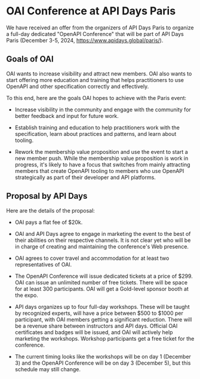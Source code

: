 # OAI Conference at API Days Paris

We have received an offer from the organizers of API Days Paris to organize a full-day dedicated "OpenAPI Conference" that will be part of API Days Paris (December 3-5, 2024, https://www.apidays.global/paris/).


## Goals of OAI

OAI wants to increase visibility and attract new members. OAI also wants to start offering more education and training that helps practitioners to use OpenAPI and other specification correctly and effectively.

To this end, here are the goals OAI hopes to achieve with the Paris event:

- Increase visibility in the community and engage with the community for better feedback and input for future work.

- Establish training and education to help practitioners work with the specification, learn about practices and patterns, and learn about tooling.

- Rework the membership value proposition and use the event to start a new member push. While the membership value proposition is work in progress, it's likely to have a focus that switches from mainly attracting members that create OpenAPI tooling to members who use OpenAPI strategically as part of their developer and API platforms.


## Proposal by API Days

Here are the details of the proposal:

- OAI pays a flat fee of $20k.

- OAI and API Days agree to engage in marketing the event to the best of their abilities on their respective channels. It is not clear yet who will be in charge of creating and maintaining the conference's Web presence.

- OAI agrees to cover travel and accommodation for at least two representatives of OAI.

- The OpenAPI Conference will issue dedicated tickets at a price of $299. OAI can issue an unlimited number of free tickets. There will be space for at least 300 participants. OAI will get a Gold-level sponsor booth at the expo.

- API days organizes up to four full-day workshops. These will be taught by recognized experts, will have a price between $500 to $1000 per participant, with OAI members getting a significant reduction. There will be a revenue share between instructors and API days. Official OAI certificates and badges will be issued, and OAI will actively help marketing the workshops. Workshop participants get a free ticket for the conference.

- The current timing looks like the workshops will be on day 1 (December 3) and the OpenAPI Conference will be on day 3 (December 5), but this schedule may still change.
